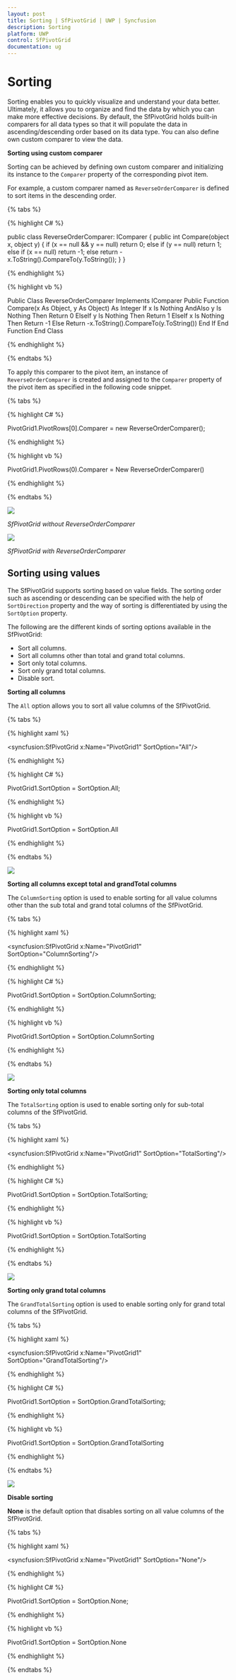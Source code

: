 ```yaml
---
layout: post
title: Sorting | SfPivotGrid | UWP | Syncfusion
description: Sorting
platform: UWP
control: SfPivotGrid
documentation: ug
---
```


# Sorting

Sorting enables you to quickly visualize and understand your data better. Ultimately, it allows you to organize and find the data by which you can make more effective decisions. By default, the SfPivotGrid holds built-in comparers for all data types so that it will populate the data in ascending/descending order based on its data type. You can also define own custom comparer to view the data.

**Sorting using custom comparer**

Sorting can be achieved by defining own custom comparer and initializing its instance to the `Comparer` property of the corresponding pivot item.

For example, a custom comparer named as `ReverseOrderComparer` is defined to sort items in the descending order.

{% tabs %}

{% highlight C# %}

public class ReverseOrderComparer: IComparer
{
    public int Compare(object x, object y) {
        if (x == null && y == null)
            return 0;
        else if (y == null)
            return 1;
        else if (x == null)
            return -1;
        else
            return -x.ToString().CompareTo(y.ToString());
    }
}

{% endhighlight %}

{% highlight vb %}

Public Class ReverseOrderComparer
	Implements IComparer
	Public Function Compare(x As Object, y As Object) As Integer
		If x Is Nothing AndAlso y Is Nothing Then
			Return 0
		ElseIf y Is Nothing Then
			Return 1
		ElseIf x Is Nothing Then
			Return -1
		Else
			Return -x.ToString().CompareTo(y.ToString())
		End If
	End Function
End Class

{% endhighlight %}

{% endtabs %}

To apply this comparer to the pivot item, an instance of `ReverseOrderComparer` is created and assigned to the `Comparer` property of the pivot item as specified in the following code snippet.

{% tabs %}

{% highlight C# %}

PivotGrid1.PivotRows[0].Comparer = new ReverseOrderComparer();

{% endhighlight %}

{% highlight vb %}

PivotGrid1.PivotRows(0).Comparer = New ReverseOrderComparer()

{% endhighlight %}

{% endtabs %}

![](Sorting_images/Not-Sorted-PivotGrid.png)

_SfPivotGrid without ReverseOrderComparer_

![](Sorting_images/Sorted-PivotGrid.png)

_SfPivotGrid with ReverseOrderComparer_

## Sorting using values

The SfPivotGrid supports sorting based on value fields. The sorting order such as ascending or descending can be specified with the help of `SortDirection` property and the way of sorting is differentiated by using the `SortOption` property.

The following are the different kinds of sorting options available in the SfPivotGrid:

* Sort all columns.
* Sort all columns other than total and grand total columns.
* Sort only total columns.
* Sort only grand total columns.
* Disable sort.

**Sorting all columns**

The `All` option allows you to sort all value columns of the SfPivotGrid.

{% tabs %}

{% highlight xaml %}

<syncfusion:SfPivotGrid x:Name="PivotGrid1" SortOption="All"/>

{% endhighlight %}

{% highlight C# %}

PivotGrid1.SortOption = SortOption.All;

{% endhighlight %}

{% highlight vb %}

PivotGrid1.SortOption = SortOption.All

{% endhighlight %}

{% endtabs %}

![](Sorting_images/Sorted-PivotGrid-when-using-All-option.png)

**Sorting all columns except total and grandTotal columns**

The `ColumnSorting` option is used to enable sorting for all value columns other than the sub total and grand total columns of the SfPivotGrid.

{% tabs %}

{% highlight xaml %}

<syncfusion:SfPivotGrid x:Name="PivotGrid1" SortOption="ColumnSorting"/>

{% endhighlight %}

{% highlight C# %}

PivotGrid1.SortOption = SortOption.ColumnSorting;

{% endhighlight %}

{% highlight vb %}

PivotGrid1.SortOption = SortOption.ColumnSorting

{% endhighlight %}

{% endtabs %}

![](Sorting_images/Sorted-PivotGrid-when-using-Column-sorting-option.png)

**Sorting only total columns**

The `TotalSorting` option is used to enable sorting only for sub-total columns of the SfPivotGrid.

{% tabs %}

{% highlight xaml %}

<syncfusion:SfPivotGrid x:Name="PivotGrid1" SortOption="TotalSorting"/>

{% endhighlight %}

{% highlight C# %}

PivotGrid1.SortOption = SortOption.TotalSorting;

{% endhighlight %}

{% highlight vb %}

PivotGrid1.SortOption = SortOption.TotalSorting

{% endhighlight %}

{% endtabs %}

![](Sorting_images/Sorted-PivotGrid-when-using-Total-Sorting.png)

**Sorting only grand total columns**

The `GrandTotalSorting` option is used to enable sorting only for grand total columns of the SfPivotGrid.

{% tabs %}

{% highlight xaml %}

<syncfusion:SfPivotGrid x:Name="PivotGrid1" SortOption="GrandTotalSorting"/>

{% endhighlight %}

{% highlight C# %}

PivotGrid1.SortOption = SortOption.GrandTotalSorting;

{% endhighlight %}

{% highlight vb %}

PivotGrid1.SortOption = SortOption.GrandTotalSorting

{% endhighlight %}

{% endtabs %}

![](Sorting_images/Sorted-PivotGrid-when-using-GrandTotal-Sorting-option.png)

**Disable sorting**

**None** is the default option that disables sorting on all value columns of the SfPivotGrid.

{% tabs %}

{% highlight xaml %}

<syncfusion:SfPivotGrid x:Name="PivotGrid1" SortOption="None"/>

{% endhighlight %}

{% highlight C# %}

PivotGrid1.SortOption = SortOption.None;

{% endhighlight %}

{% highlight vb %}

PivotGrid1.SortOption = SortOption.None

{% endhighlight %}

{% endtabs %}